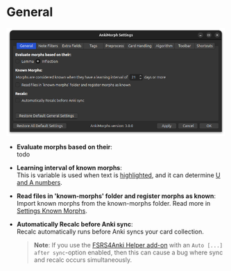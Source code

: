 # General

![general-tab.png](../../../img/general-tab.png)

* **Evaluate morphs based on their**:  
  todo

* **Learning interval of known morphs**:  
  This is variable is used when text is [highlighted](../../setup/settings/extra-fields.md#using-am-highlighted), and it
  can determine [U and A numbers](../../installation/changes-to-anki.md#toolbar).

* **Read files in 'known-morphs' folder and register morphs as known**:  
  Import known morphs from the known-morphs folder. Read more in [Settings Known Morphs](../setting-known-morphs.md).

* **Automatically Recalc before Anki sync**:  
  Recalc automatically runs before Anki syncs your card collection.
  > **Note**: If you use the [FSRS4Anki Helper add-on](https://ankiweb.net/shared/info/759844606) with an `Auto [...]
  after sync`-option enabled, then this can cause a bug where sync and recalc occurs simultaneously.
  